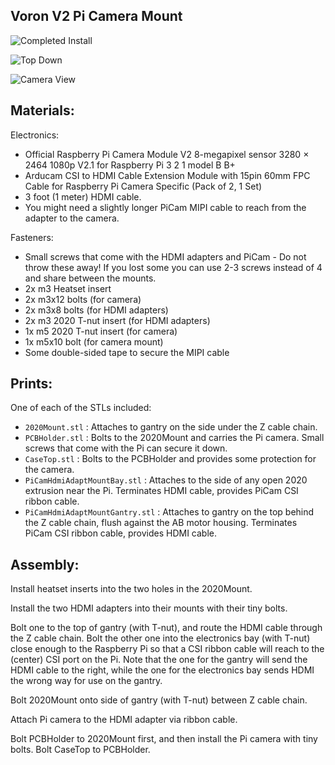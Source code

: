 ## Voron V2 Pi Camera Mount

![Completed Install](https://github.com/catid/voron/raw/master/picam_mount/installed2.jpg "Completed Install")

![Top Down](https://github.com/catid/voron/raw/master/picam_mount/top_down.jpg "Top Down")

![Camera View](https://github.com/catid/voron/raw/master/picam_mount/camera_view2.jpg "Camera View")

## Materials:

Electronics:

+ Official Raspberry Pi Camera Module V2 8-megapixel sensor 3280 × 2464 1080p V2.1 for Raspberry Pi 3 2 1 model B B+
+ Arducam CSI to HDMI Cable Extension Module with 15pin 60mm FPC Cable for Raspberry Pi Camera Specific (Pack of 2, 1 Set)
+ 3 foot (1 meter) HDMI cable.
+ You might need a slightly longer PiCam MIPI cable to reach from the adapter to the camera.

Fasteners:

+ Small screws that come with the HDMI adapters and PiCam - Do not throw these away!  If you lost some you can use 2-3 screws instead of 4 and share between the mounts.
+ 2x m3 Heatset insert
+ 2x m3x12 bolts (for camera)
+ 2x m3x8 bolts (for HDMI adapters)
+ 2x m3 2020 T-nut insert (for HDMI adapters)
+ 1x m5 2020 T-nut insert (for camera)
+ 1x m5x10 bolt (for camera mount)
+ Some double-sided tape to secure the MIPI cable

## Prints:

One of each of the STLs included:

+ `2020Mount.stl` : Attaches to gantry on the side under the Z cable chain.
+ `PCBHolder.stl` : Bolts to the 2020Mount and carries the Pi camera.  Small screws that come with the Pi can secure it down.
+ `CaseTop.stl` : Bolts to the PCBHolder and provides some protection for the camera.
+ `PiCamHdmiAdaptMountBay.stl` : Attaches to the side of any open 2020 extrusion near the Pi.  Terminates HDMI cable, provides PiCam CSI ribbon cable.
+ `PiCamHdmiAdaptMountGantry.stl` : Attaches to gantry on the top behind the Z cable chain, flush against the AB motor housing.  Terminates PiCam CSI ribbon cable, provides HDMI cable.

## Assembly:

Install heatset inserts into the two holes in the 2020Mount.

Install the two HDMI adapters into their mounts with their tiny bolts.

Bolt one to the top of gantry (with T-nut), and route the HDMI cable through the Z cable chain.  Bolt the other one into the electronics bay (with T-nut) close enough to the Raspberry Pi so that a CSI ribbon cable will reach to the (center) CSI port on the Pi.
Note that the one for the gantry will send the HDMI cable to the right, while the one for the electronics bay sends HDMI the wrong way for use on the gantry.

Bolt 2020Mount onto side of gantry (with T-nut) between Z cable chain.

Attach Pi camera to the HDMI adapter via ribbon cable.

Bolt PCBHolder to 2020Mount first, and then install the Pi camera with tiny bolts.
Bolt CaseTop to PCBHolder.
